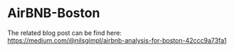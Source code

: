 # AirBNB-Boston
The related blog post can be find here:
https://medium.com/@nilsgimpl/airbnb-analysis-for-boston-42ccc9a73fa1
